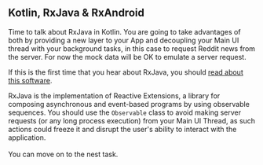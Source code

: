 Kotlin, RxJava & RxAndroid
--------------------------

Time to talk about RxJava in Kotlin. You are going to take advantages of both by providing a new layer to your App and decoupling your Main UI thread with your background tasks, in this case to request Reddit news from the server. For now the mock data will be OK to emulate a server request.

If this is the first time that you hear about RxJava, you should [read about this software](https://github.com/ReactiveX/RxJava/wiki).


RxJava is the implementation of Reactive Extensions, a library for composing asynchronous and event-based programs by using observable sequences. You should use the `Observable` class to avoid making server requests (or any long process execution) from your Main UI Thread, as such actions could freeze it and disrupt the user's ability to interact with the application.
\
\
You can move on to the nest task.


